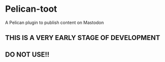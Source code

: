 # Pelican-toot
A Pelican plugin to publish content on Mastodon

## THIS IS A VERY EARLY STAGE OF DEVELOPMENT 
## DO NOT USE!!
